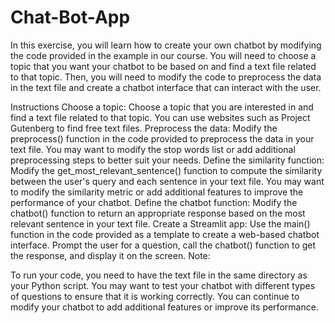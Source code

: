 # Chat-Bot-App

In this exercise, you will learn how to create your own chatbot by modifying the code provided in the example in our course. You will need to choose a topic that you want your chatbot to be based on and find a text file related to that topic. Then, you will need to modify the code to preprocess the data in the text file and create a chatbot interface that can interact with the user.

Instructions
Choose a topic: Choose a topic that you are interested in and find a text file related to that topic. You can use websites such as Project Gutenberg to find free text files.
Preprocess the data: Modify the preprocess() function in the code provided to preprocess the data in your text file. You may want to modify the stop words list or add additional preprocessing steps to better suit your needs.
Define the similarity function: Modify the get_most_relevant_sentence() function to compute the similarity between the user's query and each sentence in your text file. You may want to modify the similarity metric or add additional features to improve the performance of your chatbot.
Define the chatbot function: Modify the chatbot() function to return an appropriate response based on the most relevant sentence in your text file.
Create a Streamlit app: Use the main() function in the code provided as a template to create a web-based chatbot interface. Prompt the user for a question, call the chatbot() function to get the response, and display it on the screen.
Note:

To run your code, you need to have the text file in the same directory as your Python script.
You may want to test your chatbot with different types of questions to ensure that it is working correctly.
You can continue to modify your chatbot to add additional features or improve its performance.
